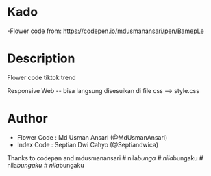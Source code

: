 # Kado
-Flower code from: https://codepen.io/mdusmanansari/pen/BamepLe


# Description
Flower code tiktok trend 

Responsive Web -- bisa langsung disesuikan di file css --> style.css

# Author
- Flower Code : Md Usman Ansari (@MdUsmanAnsari)
- Index Code : Septian Dwi Cahyo (@Septiandwica)

Thanks to codepan and mdusmanansari
#   n i l a _ b u n g a  
 #   n i l a _ b u n g a k u  
 #   n i l a _ b u n g a k u  
 #   n i l a _ b u n g a k u  
 